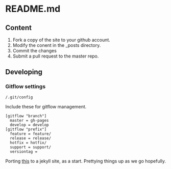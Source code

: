 README.md
=========

## Content

1. Fork a copy of the site to your github account.
2. Modify the conent in the _posts directory.
3. Commit the changes
4. Submit a pull request to the master repo.


## Developing

### Gitflow settings

`/.git/config`

Include these for gitflow management.

    [gitflow "branch"]
      master = gh-pages
      develop = develop
    [gitflow "prefix"]
      feature = feature/
      release = release/
      hotfix = hotfix/
      support = support/
      versiontag = 


Porting [this](http://www.lib.neu.edu/m/index.html) to a jekyll site, as a start.  Prettying things up as we go hopefully.  
